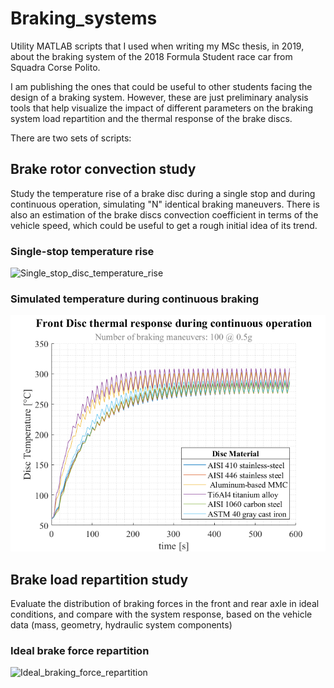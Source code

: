# Braking_systems
Utility MATLAB scripts that I used when writing my MSc thesis, in 2019, about the braking system of the 2018 Formula Student race car from Squadra Corse Polito.

I am publishing the ones that could be useful to other students facing the design of a braking system. However, these are just preliminary analysis tools that help visualize the impact of different parameters on the braking system load repartition and the thermal response of the brake discs.

There are two sets of scripts:

## Brake rotor convection study
Study the temperature rise of a brake disc during a single stop and during continuous operation, simulating "N" identical braking maneuvers. There is also an estimation of the brake discs convection coefficient in terms of the vehicle speed, which could be useful to get a rough initial idea of its trend.

### Single-stop temperature rise
![Single_stop_disc_temperature_rise](https://user-images.githubusercontent.com/53271940/116224818-60040d80-a751-11eb-8a0d-7fddd7d1ae09.png)


### Simulated temperature during continuous braking
![Disc_temperature_simulation](https://github.com/luisdamed/Braking_systems/blob/main/Brake_rotor_convection/Disc_temperature_simulation.png?raw=true)




## Brake load repartition study
Evaluate the distribution of braking forces in the front and rear axle in ideal conditions, and compare with the system response, based on the vehicle data (mass, geometry, hydraulic system components)

### Ideal brake force repartition
![Ideal_braking_force_repartition](https://user-images.githubusercontent.com/53271940/116224623-2501da00-a751-11eb-8694-4b43d36d0cd6.png)
